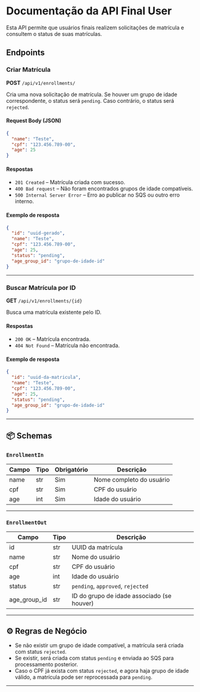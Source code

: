 # Documentação da API Final User

Esta API permite que usuários finais realizem solicitações de matrícula e consultem o status de suas matrículas.

## Endpoints

### Criar Matrícula

**POST** `/api/v1/enrollments/`

Cria uma nova solicitação de matrícula. Se houver um grupo de idade correspondente, o status será `pending`. Caso contrário, o status será `rejected`.

#### Request Body (JSON)

```json
{
  "name": "Teste",
  "cpf": "123.456.789-00",
  "age": 25
}
```

#### Respostas

- `201 Created` – Matrícula criada com sucesso.
- `400 Bad request` – Não foram encontrados grupos de idade compatíveis.
- `500 Internal Server Error` – Erro ao publicar no SQS ou outro erro interno.

#### Exemplo de resposta

```json
{
  "id": "uuid-gerado",
  "name": "Teste",
  "cpf": "123.456.789-00",
  "age": 25,
  "status": "pending",
  "age_group_id": "grupo-de-idade-id"
}
```

---

### Buscar Matrícula por ID

**GET** `/api/v1/enrollments/{id}`

Busca uma matrícula existente pelo ID.

#### Respostas

- `200 OK` – Matrícula encontrada.
- `404 Not Found` – Matrícula não encontrada.

#### Exemplo de resposta

```json
{
  "id": "uuid-da-matricula",
  "name": "Teste",
  "cpf": "123.456.789-00",
  "age": 25,
  "status": "pending",
  "age_group_id": "grupo-de-idade-id"
}
```

---

## 📦 Schemas

### `EnrollmentIn`

| Campo | Tipo  | Obrigatório | Descrição              |
|-------|-------|-------------|-------------------------|
| name  | str   | Sim         | Nome completo do usuário |
| cpf   | str   | Sim         | CPF do usuário           |
| age   | int   | Sim         | Idade do usuário         |

---

### `EnrollmentOut`

| Campo         | Tipo  | Descrição                              |
|---------------|-------|-----------------------------------------|
| id            | str   | UUID da matrícula                      |
| name          | str   | Nome do usuário                        |
| cpf           | str   | CPF do usuário                         |
| age           | int   | Idade do usuário                       |
| status        | str   | `pending`, `approved`, `rejected`      |
| age_group_id  | str   | ID do grupo de idade associado (se houver) |

---

## ⚙️ Regras de Negócio

- Se não existir um grupo de idade compatível, a matrícula será criada com status `rejected`.
- Se existir, será criada com status `pending` e enviada ao SQS para processamento posterior.
- Caso o CPF já exista com status `rejected`, e agora haja grupo de idade válido, a matrícula pode ser reprocessada para `pending`.

---

